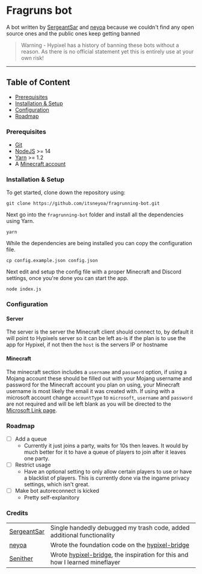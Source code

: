 # Fragruns bot
A bot written by [SergeantSar](https://github.com/SergeantSar) and [neyoa](https://github.com/itsneyoa) because we couldn't find any open source ones and the public ones keep getting banned
> Warning -  Hypixel has a history of banning these bots without a reason. As there is no official statement yet this is entirely use at your own risk!

<hr>

## Table of Content

- [Prerequisites](#prerequisites)
- [Installation & Setup](#installation--setup)
- [Configuration](#configuration)
- [Roadmap](#roadmap)

### Prerequisites

- [Git](https://git-scm.com/downloads)
- [NodeJS](https://nodejs.org/en/) >= 14
- [Yarn](https://yarnpkg.com/getting-started/install) >= 1.2
- A [Minecraft account](https://minecraft.net/)

### Installation & Setup

To get started, clone down the repository using:

    git clone https://github.com/itsneyoa/fragrunning-bot.git

Next go into the `fragrunning-bot` folder and install all the dependencies using Yarn.

    yarn

While the dependencies are being installed you can copy the configuration file.

    cp config.example.json config.json

Next edit and setup the config file with a proper Minecraft and Discord settings, once you're done you can start the app.

    node index.js

### Configuration

#### Server

The server is the server the Minecraft client should connect to, by default it will point to Hypixels server so it can be left as-is if the plan is to use the app for Hypixel, if not then the `host` is the servers IP or hostname

#### Minecraft

The minecraft section includes a `username` and `password` option, if using a Mojang account these should be filled out with your Mojang username and password for the Minecraft account you plan on using, your Minecraft username is most likely the email it was created with. If using with a microsoft account change `accountType` to `microsoft`, `username` and `password` are not required and will be left blank as you will be directed to the [Microsoft Link page](https://www.microsoft.com/link).

### Roadmap

- [ ] Add a queue
    - Currently it just joins a party, waits for 10s then leaves. It would by much better for it to have a queue of players to join after it leaves one party.
- [ ] Restrict usage
    - Have an optional setting to only allow certain players to use or have a blacklist of players. This is currently done via the ingame privacy settings, which isn't great.
- [ ] Make bot autoreconnect is kicked
    - Pretty self-explanitory

### Credits
| | |
| -------- | ------- |
| [SergeantSar](https://github.com/SergeantSar) | Single handedly debugged my trash code, added additional functionality |
| [neyoa](https://github.com/itsneyoa) | Wrote the foundation code on the [hypixel-bridge](https://github.com/Senither/hypixel-discord-chat-bridge)|
| [Senither](http://senither.com/) | Wrote [hypixel-bridge](https://github.com/Senither/hypixel-discord-chat-bridge), the inspiration for this and how I learned mineflayer|
